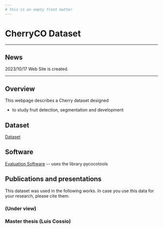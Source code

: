 ```yaml
---
# this is an empty front matter
---
```


# CherryCO Dataset

* * *

## News

2023/10/17 Web Site is created.

* * *

## Overview
This webpage describes a Cherry dataset designed
+ to study fruit detection, segmentation and development

## Dataset

[Dataset](https://drive.google.com/drive/u/1/folders/1_-sOfq6KC62i9_rKeMwwGba5uBOaagaj) 

## Software

[Evaluation Software](https://github.com/LuisCossioUOH/evaluation_Cherry_CO) -- uses the library pycocotools

## Publications and presentations

This dataset was used in the following works. In case you use this data for your research, please cite them.

### (Under view)

### Master thesis (Luis Cossio)



